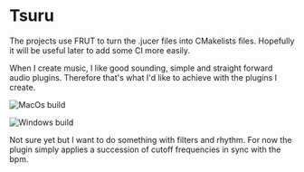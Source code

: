 # Tsuru

The projects use FRUT to turn the .jucer files into CMakelists files.
Hopefully it will be useful later to add some CI more easily.

When I create music, I like good sounding, simple and straight forward audio plugins. Therefore that's 
what I'd like to achieve with the plugins I create.

![MacOs build](https://github.com/WGuLL/AudioPlugins/workflows/MacOs%20build/badge.svg)

![Windows build](https://github.com/WGuLL/AudioPlugins/workflows/Windows%20build/badge.svg)

Not sure yet but I want to do something with filters and rhythm.
For now the plugin simply applies a succession of cutoff frequencies
in sync with the bpm.
